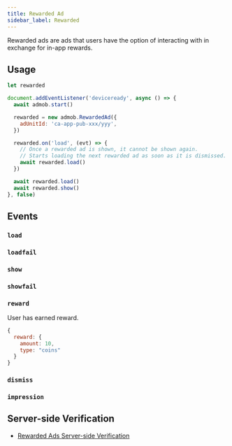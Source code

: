 ```yaml
---
title: Rewarded Ad
sidebar_label: Rewarded
---
```


Rewarded ads are ads that users have the option of interacting with in exchange for in-app rewards.

## Usage

```js
let rewarded

document.addEventListener('deviceready', async () => {
  await admob.start()

  rewarded = new admob.RewardedAd({
    adUnitId: 'ca-app-pub-xxx/yyy',
  })

  rewarded.on('load', (evt) => {
    // Once a rewarded ad is shown, it cannot be shown again.
    // Starts loading the next rewarded ad as soon as it is dismissed.
    await rewarded.load()
  })

  await rewarded.load()
  await rewarded.show()
}, false)
```

## Events

### `load`

### `loadfail`

### `show`

### `showfail`

### `reward`

User has earned reward.

```js
{
  reward: {
    amount: 10,
    type: "coins"
  }
}
```

### `dismiss`

### `impression`

## Server-side Verification

- [Rewarded Ads Server-side Verification](../rewarded-ads-ssv)
